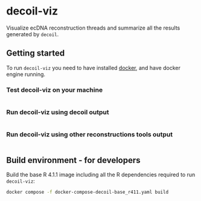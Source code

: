 # decoil-viz

Visualize ecDNA reconstruction threads and summarize all the results generated by `decoil`.

## Getting started

To run `decoil-viz` you need to have installed   [docker](https://docs.docker.com/engine/install/), and have docker engine running.

### Test decoil-viz on your machine
```bash

```

### Run decoil-viz using decoil output

```bash
```

### Run decoil-viz using other reconstructions tools output

```bash

```



## Build environment -  for developers

Build the base R 4.1.1 image including all the R dependencies required to run `decoil-viz`:

```bash
docker compose -f docker-compose-decoil-base_r411.yaml build
```